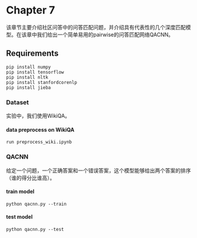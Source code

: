 
# Chapter 7

该章节主要介绍社区问答中的问答匹配问题，并介绍具有代表性的几个深度匹配模型。在该章中我们给出一个简单易用的pairwise的问答匹配网络QACNN。


## Requirements

```
pip install numpy
pip install tensorflow
pip install nltk
pip install stanfordcorenlp
pip install jieba
```

### Dataset

实验中，我们使用WikiQA。

#### data preprocess on WikiQA

`run preprocess_wiki.ipynb`

### QACNN

给定一个问题，一个正确答案和一个错误答案，这个模型能够给出两个答案的排序（谁的得分比谁高）。

#### train model

`python qacnn.py --train`

#### test model

`python qacnn.py --test`
